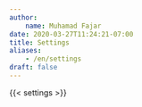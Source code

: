 ```yaml
---
author:
    name: Muhamad Fajar
date: 2020-03-27T11:24:21-07:00
title: Settings
aliases:
    - /en/settings
draft: false
---
```


{{< settings >}}

